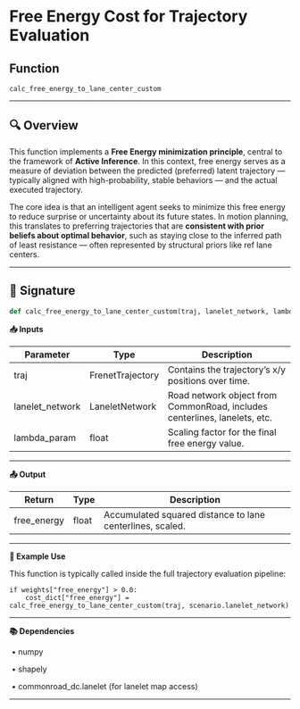 # Free Energy Cost for Trajectory Evaluation

## Function
`calc_free_energy_to_lane_center_custom`

---

## 🔍 Overview

This function implements a **Free Energy minimization principle**, central to the framework of **Active Inference**. In this context, free energy serves as a measure of deviation between the predicted (preferred) latent trajectory — typically aligned with high-probability, stable behaviors — and the actual executed trajectory.



The core idea is that an intelligent agent seeks to minimize this free energy to reduce surprise or uncertainty about its future states. In motion planning, this translates to preferring trajectories that are **consistent with prior beliefs about optimal behavior**, such as staying close to the inferred path of least resistance — often represented by structural priors like ref lane centers.

---



## 🧩 Signature

```python
def calc_free_energy_to_lane_center_custom(traj, lanelet_network, lambda_param=0.5) -> float
```

**📥 Inputs**

| **Parameter**   | **Type**         | **Description**                                              |
| --------------- | ---------------- | ------------------------------------------------------------ |
| traj            | FrenetTrajectory | Contains the trajectory’s x/y positions over time.           |
| lanelet_network | LaneletNetwork   | Road network object from CommonRoad, includes centerlines, lanelets, etc. |
| lambda_param    | float  | Scaling factor for the final free energy value.              |

------



**📤 Output**

| **Return**  | **Type** | **Description**                                           |
| ----------- | -------- | --------------------------------------------------------- |
| free_energy | float    | Accumulated squared distance to lane centerlines, scaled. |

------



**📎 Example Use**

This function is typically called inside the full trajectory evaluation pipeline:

```
if weights["free_energy"] > 0.0:
    cost_dict["free_energy"] = calc_free_energy_to_lane_center_custom(traj, scenario.lanelet_network)
```

------



**📚 Dependencies**

​	•	numpy

​	•	shapely

​	•	commonroad_dc.lanelet (for lanelet map access)

------

